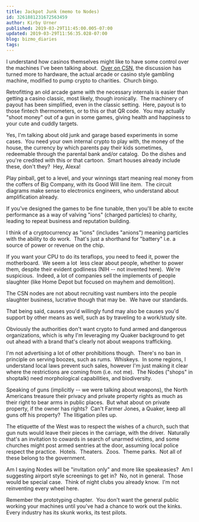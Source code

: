 ```yaml
---
title: Jackpot Junk (memo to Nodes)
id: 3261881231672563459
author: Kirby Urner
published: 2019-03-29T11:45:00.005-07:00
updated: 2019-03-29T11:56:35.028-07:00
blog: bizmo_diaries
tags: 
---
```


I understand how casinos themselves might like to have some control over the machines I've been talking about.  [Over on CSN](http://coffeeshopsnet.blogspot.com/2019/03/csn-explained.html), the discussion has turned more to hardware, the actual arcade or casino style gambling machine, modified to pump crypto to charities.  Church bingo.

Retrofitting an old arcade game with the necessary internals is easier than getting a casino classic, most likely, though ironically.  The machinery of payout has been simplified, even in the classic setting.  Here, payout is to those fintech thermometers, or to this or that QR code.  You may actually "shoot money" out of a gun in some games, giving health and happiness to your cute and cuddly targets.

Yes, I'm talking about old junk and garage based experiments in some cases.  You need your own internal crypto to play with, the money of the house, the currency by which parents pay their kids sometimes, redeemable through the parental bank and/or catalog.  Do the dishes and you're credited with this or that cartoon.  Smart houses already include these, don't they?  Hey, Alexa!

Play pinball, get to a level, and your winnings start meaning real money from the coffers of Big Company, with its Good Will line item.  The circuit diagrams make sense to electronics engineers, who understand about amplification already. 

If you've designed the games to be fine tunable, then you'll be able to excite performance as a way of valving "ions" (charged particles) to charity, leading to repeat business and reputation building.

I think of a cryptocurrency as "ions" (includes "anions") meaning particles with the ability to do work.  That's just a shorthand for "battery" i.e. a source of power or revenue on the chip. 

If you want your CPU to do its teraflops, you need to feed it, power the motherboard.  We seem a lot  less clear about people, whether to power them, despite their evident godliness (NIH -- not invented here).  We're suspicious.  Indeed, a lot of companies sell the implements of people slaughter (like Home Depot but focused on mayhem and demolition).

The CSN nodes are not about recruiting vast numbers into the people slaughter business, lucrative though that may be.  We have our standards. 

That being said, causes you'd willingly fund may also be causes you'd support by other means as well, such as by traveling to a work/study site.

Obviously the authorities don't want crypto to fund armed and dangerous organizations, which is why I'm leveraging my Quaker background to get out ahead with a brand that's clearly not about weapons trafficking. 

I'm not advertising a lot of other prohibitions though.  There's no ban in principle on serving boozes, such as rums.  Whiskeys.  In some regions, I understand local laws prevent such sales, however I'm just making it clear where the restrictions are coming from (i.e. not me).  The Nodes ("shops" in shoptalk) need morphological capabilities, and biodiversity.

Speaking of guns (implicitly -- we were talking about weapons), the North Americans treasure their privacy and private property rights as much as their right to bear arms in public places.  But what about on private property, if the owner has rights?  Can't Farmer Jones, a Quaker, keep all guns off his property?  The litigation piles up.

The etiquette of the West was to respect the wishes of a church, such that gun nuts would leave their pieces in the carriage, with the driver.  Naturally that's an invitation to cowards in search of unarmed victims, and some churches might post armed sentries at the door, assuming local police respect the practice.  Hotels.  Theaters.  Zoos.  Theme parks.  Not all of these belong to the government.

Am I saying Nodes will be "invitation only" and more like speakeasies?  Am I suggesting airport style screenings to get in?  No, not in general.  Those would be special case.  Think of night clubs you already know.  I'm not reinventing every wheel here. 

Remember the prototyping chapter.  You don't want the general public working your machines until you've had a chance to work out the kinks.  Every industry has its skunk works, its test pilots.